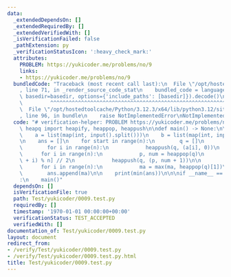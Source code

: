 ```yaml
---
data:
  _extendedDependsOn: []
  _extendedRequiredBy: []
  _extendedVerifiedWith: []
  _isVerificationFailed: false
  _pathExtension: py
  _verificationStatusIcon: ':heavy_check_mark:'
  attributes:
    PROBLEM: https://yukicoder.me/problems/no/9
    links:
    - https://yukicoder.me/problems/no/9
  bundledCode: "Traceback (most recent call last):\n  File \"/opt/hostedtoolcache/Python/3.12.3/x64/lib/python3.12/site-packages/onlinejudge_verify/documentation/build.py\"\
    , line 71, in _render_source_code_stat\n    bundled_code = language.bundle(stat.path,\
    \ basedir=basedir, options={'include_paths': [basedir]}).decode()\n          \
    \         ^^^^^^^^^^^^^^^^^^^^^^^^^^^^^^^^^^^^^^^^^^^^^^^^^^^^^^^^^^^^^^^^^^^^^^^^^^^^^^^^^\n\
    \  File \"/opt/hostedtoolcache/Python/3.12.3/x64/lib/python3.12/site-packages/onlinejudge_verify/languages/python.py\"\
    , line 96, in bundle\n    raise NotImplementedError\nNotImplementedError\n"
  code: "# verification-helper: PROBLEM https://yukicoder.me/problems/no/9\n\nfrom\
    \ heapq import heapify, heappop, heappush\n\ndef main() -> None:\n\n    n = int(input())\n\
    \    a = list(map(int, input().split()))\n    b = list(map(int, input().split()))\n\
    \n    ans = []\n    for start in range(n):\n        q = []\n        heapify(q)\n\
    \        for i in range(n):\n            heappush(q, (a[i], 0))\n        \n  \
    \      for i in range(n):\n            p, num = heappop(q)\n            p += b[(start\
    \ + i) % n] // 2\n            heappush(q, (p, num + 1))\n\n        ma = 0\n  \
    \      for i in range(n):\n            ma = max(ma, heappop(q)[1])\n        \n\
    \        ans.append(ma)\n\n    print(min(ans))\n\n\nif __name__ == \"__main__\"\
    :\n    main()"
  dependsOn: []
  isVerificationFile: true
  path: Test/yukicoder/0009.test.py
  requiredBy: []
  timestamp: '1970-01-01 00:00:00+00:00'
  verificationStatus: TEST_ACCEPTED
  verifiedWith: []
documentation_of: Test/yukicoder/0009.test.py
layout: document
redirect_from:
- /verify/Test/yukicoder/0009.test.py
- /verify/Test/yukicoder/0009.test.py.html
title: Test/yukicoder/0009.test.py
---
```

